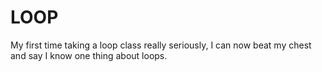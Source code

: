 # LOOP
My first time taking a loop class really seriously, I can now beat my chest and say I know one thing about loops.
